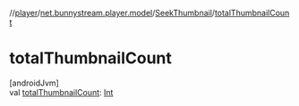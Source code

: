 //[player](../../../index.md)/[net.bunnystream.player.model](../index.md)/[SeekThumbnail](index.md)/[totalThumbnailCount](total-thumbnail-count.md)

# totalThumbnailCount

[androidJvm]\
val [totalThumbnailCount](total-thumbnail-count.md): [Int](https://kotlinlang.org/api/latest/jvm/stdlib/kotlin/-int/index.html)
